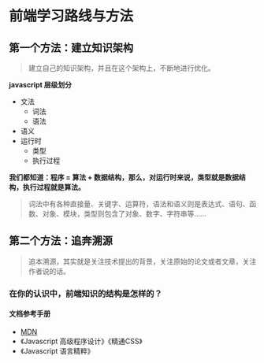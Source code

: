 # 前端学习路线与方法


## 第一个方法：建立知识架构
> 建立自己的知识架构，并且在这个架构上，不断地进行优化。


**javascript 层级划分**
- 文法
  - 词法
  - 语法
- 语义
- 运行时
  - 类型
  - 执行过程


**我们都知道：程序 = 算法 + 数据结构，那么，对运行时来说，类型就是数据结构，执行过程就是算法。**
> 词法中有各种直接量、关键字、运算符，语法和语义则是表达式、语句、函数、对象、模块，类型则包含了对象、数字、字符串等……


## 第二个方法：追奔溯源
> 追本溯源，其实就是关注技术提出的背景，关注原始的论文或者文章，关注作者说的话。


### 在你的认识中，前端知识的结构是怎样的？


#### 文档参考手册

- [MDN](https://developer.mozilla.org/zh-CN/)
- 《Javascript 高级程序设计》《精通CSS》
- 《Javascript 语言精粹》
